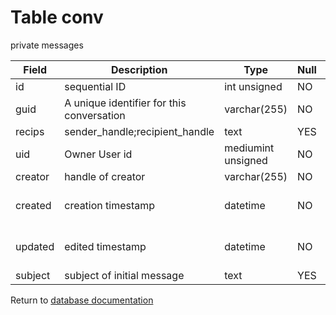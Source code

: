 Table conv
===========
private messages

| Field | Description | Type | Null | Key | Default | Extra |
| ----- | ----------- | ---- | ---- | --- | ------- | ----- |
| id | sequential ID | int unsigned | NO | PRI | NULL | auto_increment |    
| guid | A unique identifier for this conversation | varchar(255) | NO |  |  |  |    
| recips | sender_handle;recipient_handle | text | YES |  | NULL |  |    
| uid | Owner User id | mediumint unsigned | NO |  | 0 |  |    
| creator | handle of creator | varchar(255) | NO |  |  |  |    
| created | creation timestamp | datetime | NO |  | 0001-01-01 00:00:00 |  |    
| updated | edited timestamp | datetime | NO |  | 0001-01-01 00:00:00 |  |    
| subject | subject of initial message | text | YES |  | NULL |  |    

Return to [database documentation](help/database)
